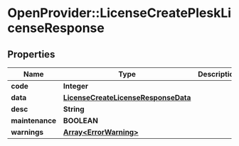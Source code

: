 # OpenProvider::LicenseCreatePleskLicenseResponse

## Properties
Name | Type | Description | Notes
------------ | ------------- | ------------- | -------------
**code** | **Integer** |  | [optional] 
**data** | [**LicenseCreateLicenseResponseData**](LicenseCreateLicenseResponseData.md) |  | [optional] 
**desc** | **String** |  | [optional] 
**maintenance** | **BOOLEAN** |  | [optional] 
**warnings** | [**Array&lt;ErrorWarning&gt;**](ErrorWarning.md) |  | [optional] 

